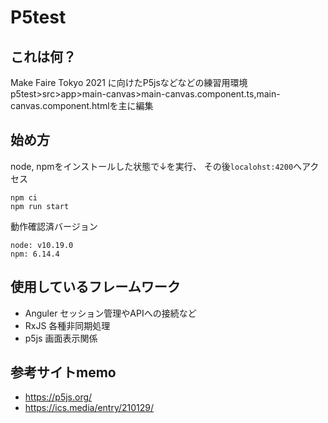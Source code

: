 
# P5test
## これは何？
Make Faire Tokyo 2021 に向けたP5jsなどなどの練習用環境  
p5test>src>app>main-canvas>main-canvas.component.ts,main-canvas.component.htmlを主に編集

## 始め方
node, npmをインストールした状態で↓を実行、 その後`localohst:4200`へアクセス
```
npm ci
npm run start
```

動作確認済バージョン
```
node: v10.19.0
npm: 6.14.4
```

## 使用しているフレームワーク

 * Anguler セッション管理やAPIへの接続など
 * RxJS 各種非同期処理
 * p5js 画面表示関係

## 参考サイトmemo
 * https://p5js.org/
 * https://ics.media/entry/210129/
